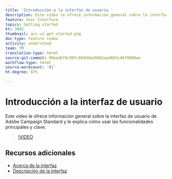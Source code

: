```yaml
---
title: 'Introducción a la interfaz de usuario '
description: Este vídeo le ofrece información general sobre la interfaz de usuario de Adobe Campaign Standard, así como sobre las funcionalidades principales y clave.
feature: User Interface
topics: Getting started
kt: 3882
thumbnail: acs-ui-get-started.png
doc-type: feature video
activity: understand
team: TM
translation-type: tm+mt
source-git-commit: 99eedbf8c99fc6040dea5061ae4883cd6f0808ae
workflow-type: tm+mt
source-wordcount: '81'
ht-degree: 87%

---
```



# Introducción a la interfaz de usuario

Este vídeo le ofrece información general sobre la interfaz de usuario de Adobe Campaign Standard y le explica cómo usar las funcionalidades principales y clave.

>[!VIDEO](https://video.tv.adobe.com/v/18469?quality=12)

## Recursos adicionales

* [Acerca de la interfaz](https://docs.adobe.com/content/help/es-ES/campaign-standard/using/getting-started/discovering-the-interface/about-the-interface.html)
* [Descripción de la interfaz](https://docs.adobe.com/content/help/es-ES/campaign-standard/using/getting-started/discovering-the-interface/interface-description.html)
